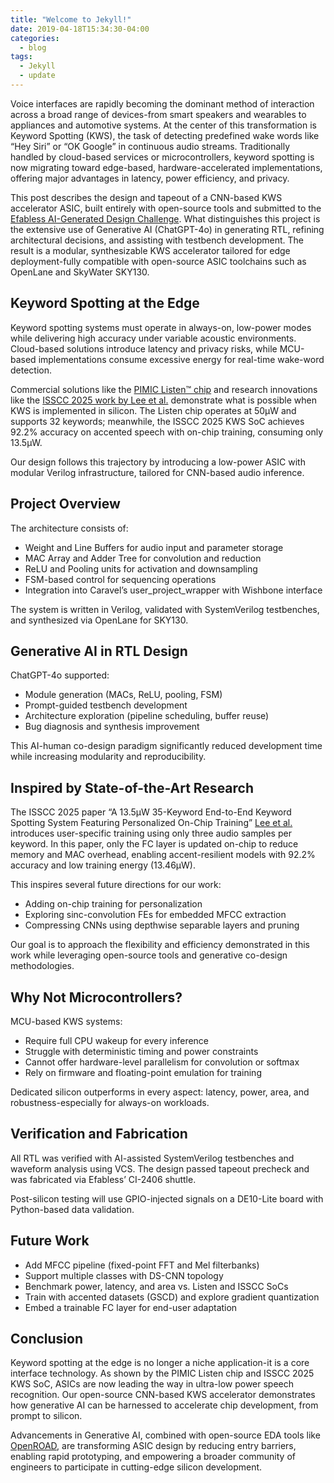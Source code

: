 ```yaml
---
title: "Welcome to Jekyll!"
date: 2019-04-18T15:34:30-04:00
categories:
  - blog
tags:
  - Jekyll
  - update
---
```

<!-- ---
title: "AI-Assisted ASIC Design for Keyword Spotting: Microarchitecture, Open-Source EDA, and Edge Intelligence"
date: 2025-07-22T20:29:27-07:00
categories:
  - blog
tags:
  - ASIC
  - Chip Design
  - Generative AI
  - OpenLane
  - Microarchitecture
  - Efabless
  - Keyword Spotting
  - Edge AI
--- -->


<style>
  {
  text-align: justify;
}
</style>

Voice interfaces are rapidly becoming the dominant method of interaction across a broad range of devices-from smart speakers and wearables to appliances and automotive systems. At the center of this transformation is Keyword Spotting (KWS), the task of detecting predefined wake words like “Hey Siri” or “OK Google” in continuous audio streams. Traditionally handled by cloud-based services or microcontrollers, keyword spotting is now migrating toward edge-based, hardware-accelerated implementations, offering major advantages in latency, power efficiency, and privacy.

This post describes the design and tapeout of a CNN-based KWS accelerator ASIC, built entirely with open-source tools and submitted to the [Efabless AI-Generated Design Challenge](https://efabless.com/genai/challenges/4-winners). What distinguishes this project is the extensive use of Generative AI (ChatGPT-4o) in generating RTL, refining architectural decisions, and assisting with testbench development. The result is a modular, synthesizable KWS accelerator tailored for edge deployment-fully compatible with open-source ASIC toolchains such as OpenLane and SkyWater SKY130.

## Keyword Spotting at the Edge

Keyword spotting systems must operate in always-on, low-power modes while delivering high accuracy under variable acoustic environments. Cloud-based solutions introduce latency and privacy risks, while MCU-based implementations consume excessive energy for real-time wake-word detection.

Commercial solutions like the [PIMIC Listen™ chip](https://www.pimic.ai/listen) and research innovations like the [ISSCC 2025 work by Lee et al.](https://ieeexplore.ieee.org/document/10904744) demonstrate what is possible when KWS is implemented in silicon. The Listen chip operates at 50µW and supports 32 keywords; meanwhile, the ISSCC 2025 KWS SoC achieves 92.2% accuracy on accented speech with on-chip training, consuming only 13.5µW.

Our design follows this trajectory by introducing a low-power ASIC with modular Verilog infrastructure, tailored for CNN-based audio inference.

## Project Overview

The architecture consists of:

- Weight and Line Buffers for audio input and parameter storage
- MAC Array and Adder Tree for convolution and reduction
- ReLU and Pooling units for activation and downsampling
- FSM-based control for sequencing operations
- Integration into Caravel’s user_project_wrapper with Wishbone interface

The system is written in Verilog, validated with SystemVerilog testbenches, and synthesized via OpenLane for SKY130.

## Generative AI in RTL Design

ChatGPT-4o supported:

- Module generation (MACs, ReLU, pooling, FSM)
- Prompt-guided testbench development
- Architecture exploration (pipeline scheduling, buffer reuse)
- Bug diagnosis and synthesis improvement

This AI-human co-design paradigm significantly reduced development time while increasing modularity and reproducibility.

## Inspired by State-of-the-Art Research

The ISSCC 2025 paper “A 13.5µW 35-Keyword End-to-End Keyword Spotting System Featuring Personalized On-Chip Training” [Lee et al.](https://ieeexplore.ieee.org/document/10904744) introduces user-specific training using only three audio samples per keyword. In this paper, only the FC layer is updated on-chip to reduce memory and MAC overhead, enabling accent-resilient models with 92.2% accuracy and low training energy (13.46µW).

This inspires several future directions for our work:

- Adding on-chip training for personalization
- Exploring sinc-convolution FEs for embedded MFCC extraction
- Compressing CNNs using depthwise separable layers and pruning

Our goal is to approach the flexibility and efficiency demonstrated in this work while leveraging open-source tools and generative co-design methodologies.

## Why Not Microcontrollers?

MCU-based KWS systems:

- Require full CPU wakeup for every inference
- Struggle with deterministic timing and power constraints
- Cannot offer hardware-level parallelism for convolution or softmax
- Rely on firmware and floating-point emulation for training

Dedicated silicon outperforms in every aspect: latency, power, area, and robustness-especially for always-on workloads.

## Verification and Fabrication

All RTL was verified with AI-assisted SystemVerilog testbenches and waveform analysis using VCS. The design passed tapeout precheck and was fabricated via Efabless’ CI-2406 shuttle.

Post-silicon testing will use GPIO-injected signals on a DE10-Lite board with Python-based data validation.

## Future Work

- Add MFCC pipeline (fixed-point FFT and Mel filterbanks)
- Support multiple classes with DS-CNN topology
- Benchmark power, latency, and area vs. Listen and ISSCC SoCs
- Train with accented datasets (GSCD) and explore gradient quantization
- Embed a trainable FC layer for end-user adaptation

## Conclusion

Keyword spotting at the edge is no longer a niche application-it is a core interface technology. As shown by the PIMIC Listen chip and ISSCC 2025 KWS SoC, ASICs are now leading the way in ultra-low power speech recognition. Our open-source CNN-based KWS accelerator demonstrates how generative AI can be harnessed to accelerate chip development, from prompt to silicon.

Advancements in Generative AI, combined with open-source EDA tools like [OpenROAD](https://theopenroadproject.org/), are transforming ASIC design by reducing entry barriers, enabling rapid prototyping, and empowering a broader community of engineers to participate in cutting-edge silicon development.